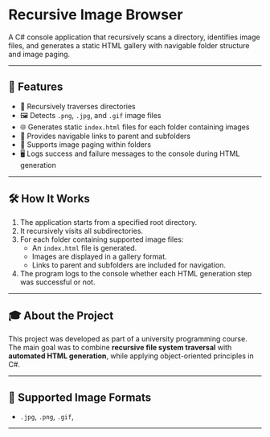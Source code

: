 # Recursive Image Browser

A C# console application that recursively scans a directory, identifies image files, and generates a static HTML gallery with navigable folder structure and image paging.

---

## 📌 Features

- 📁 Recursively traverses directories
- 🖼️ Detects `.png`, `.jpg`, and `.gif` image files
- 🌐 Generates static `index.html` files for each folder containing images
- 🧭 Provides navigable links to parent and subfolders
- 🔁 Supports image paging within folders
- 🖥️ Logs success and failure messages to the console during HTML generation

---

## 🛠️ How It Works

1. The application starts from a specified root directory.
2. It recursively visits all subdirectories.
3. For each folder containing supported image files:
   - An `index.html` file is generated.
   - Images are displayed in a gallery format.
   - Links to parent and subfolders are included for navigation.
4. The program logs to the console whether each HTML generation step was successful or not.

---

## 🎓 About the Project

This project was developed as part of a university programming course.  
The main goal was to combine **recursive file system traversal** with **automated HTML generation**, while applying object-oriented principles in C#.

---

## 📸 Supported Image Formats

- `.jpg`, `.png`, `.gif`, 

---